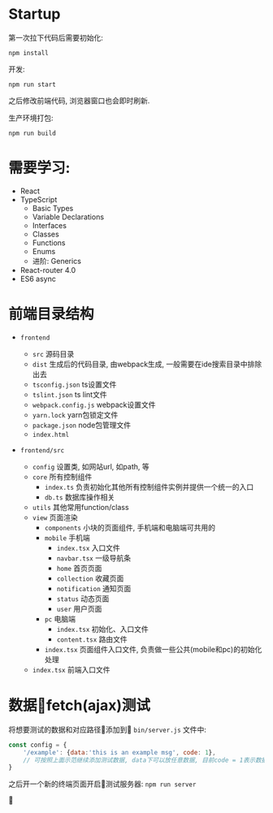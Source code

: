 # Startup
第一次拉下代码后需要初始化:
```
npm install
```

开发:
```
npm run start
```
之后修改前端代码, 浏览器窗口也会即时刷新.


生产环境打包:
```
npm run build
```

# 需要学习:

- React
- TypeScript
  - Basic Types
  - Variable Declarations
  - Interfaces
  - Classes
  - Functions
  - Enums
  - 进阶: Generics
- React-router 4.0
- ES6 async

# 前端目录结构

- `frontend`
  - `src` 源码目录
  - `dist` 生成后的代码目录, 由webpack生成, 一般需要在ide搜索目录中排除出去
  - `tsconfig.json` ts设置文件
  - `tslint.json` ts lint文件
  - `webpack.config.js` webpack设置文件
  - `yarn.lock` yarn包锁定文件
  - `package.json` node包管理文件
  - `index.html` 

- `frontend/src`
  - `config` 设置类, 如网站url, 如path, 等
  - `core` 所有控制组件
    - `index.ts` 负责初始化其他所有控制组件实例并提供一个统一的入口
    - `db.ts` 数据库操作相关
  - `utils` 其他常用function/class
  - `view` 页面渲染
    - `components` 小块的页面组件, 手机端和电脑端可共用的
    - `mobile` 手机端
      - `index.tsx` 入口文件
      - `navbar.tsx` 一级导航条
      - `home` 首页页面
      - `collection` 收藏页面
      - `notification` 通知页面
      - `status` 动态页面
      - `user` 用户页面
    - `pc` 电脑端
      - `index.tsx` 初始化、入口文件
      - `content.tsx` 路由文件
    - `index.tsx` 页面组件入口文件, 负责做一些公共(mobile和pc)的初始化处理
  - `index.tsx` 前端入口文件

# 数据fetch(ajax)测试

将想要测试的数据和对应路径添加到 `bin/server.js` 文件中:  

```js
const config = {
    '/example': {data:'this is an example msg', code: 1},
    // 可按照上面示范继续添加测试数据, data下可以放任意数据, 目前code = 1表示数据获取成功, code = 0表示数据获取失败
}
```

之后开一个新的终端页面开启测试服务器: `npm run server`


